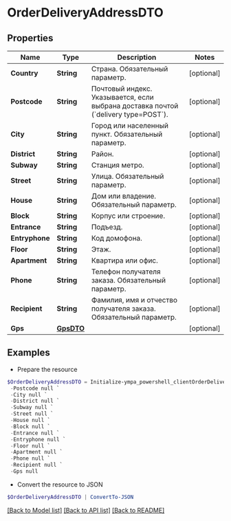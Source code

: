 # OrderDeliveryAddressDTO
## Properties

Name | Type | Description | Notes
------------ | ------------- | ------------- | -------------
**Country** | **String** | Страна.  Обязательный параметр.  | [optional] 
**Postcode** | **String** | Почтовый индекс.  Указывается, если выбрана доставка почтой (&#x60;delivery type&#x3D;POST&#x60;).  | [optional] 
**City** | **String** | Город или населенный пункт.  Обязательный параметр.  | [optional] 
**District** | **String** | Район. | [optional] 
**Subway** | **String** | Станция метро. | [optional] 
**Street** | **String** | Улица.  Обязательный параметр.  | [optional] 
**House** | **String** | Дом или владение.  Обязательный параметр.  | [optional] 
**Block** | **String** | Корпус или строение. | [optional] 
**Entrance** | **String** | Подъезд. | [optional] 
**Entryphone** | **String** | Код домофона. | [optional] 
**Floor** | **String** | Этаж. | [optional] 
**Apartment** | **String** | Квартира или офис. | [optional] 
**Phone** | **String** | Телефон получателя заказа.  Обязательный параметр.  | [optional] 
**Recipient** | **String** | Фамилия, имя и отчество получателя заказа.  Обязательный параметр.  | [optional] 
**Gps** | [**GpsDTO**](GpsDTO.md) |  | [optional] 

## Examples

- Prepare the resource
```powershell
$OrderDeliveryAddressDTO = Initialize-ympa_powershell_clientOrderDeliveryAddressDTO  -Country null `
 -Postcode null `
 -City null `
 -District null `
 -Subway null `
 -Street null `
 -House null `
 -Block null `
 -Entrance null `
 -Entryphone null `
 -Floor null `
 -Apartment null `
 -Phone null `
 -Recipient null `
 -Gps null
```

- Convert the resource to JSON
```powershell
$OrderDeliveryAddressDTO | ConvertTo-JSON
```

[[Back to Model list]](../README.md#documentation-for-models) [[Back to API list]](../README.md#documentation-for-api-endpoints) [[Back to README]](../README.md)

